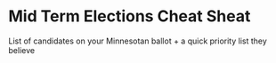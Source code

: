 # Mid Term Elections Cheat Sheat

List of candidates on your Minnesotan ballot + a quick priority list they believe
